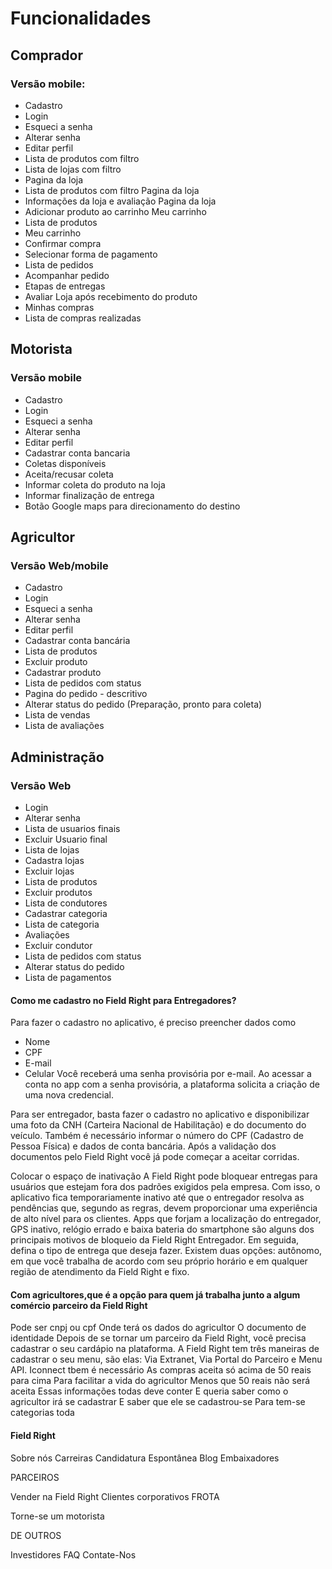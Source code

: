 # Funcionalidades

## Comprador
### Versão mobile:
* Cadastro
* Login
* Esqueci a senha
* Alterar senha
* Editar perfil
* Lista de produtos com filtro
* Lista de lojas com filtro
* Pagina da loja
* Lista de produtos com filtro Pagina da loja 
* Informações da loja e avaliação Pagina da loja 
* Adicionar produto ao carrinho Meu carrinho 
* Lista de produtos
* Meu carrinho 
* Confirmar compra
* Selecionar forma de pagamento 
* Lista de pedidos
* Acompanhar pedido 
* Etapas de entregas 
* Avaliar Loja após recebimento do produto 
* Minhas compras 
* Lista de compras realizadas

## Motorista
### Versão mobile 
* Cadastro
* Login
* Esqueci a senha
* Alterar senha
* Editar perfil
* Cadastrar conta bancaria
* Coletas disponíveis
* Aceita/recusar coleta
* Informar coleta do produto na loja
* Informar finalização de entrega
* Botão Google maps para direcionamento do destino

## Agricultor 
### Versão Web/mobile
* Cadastro
* Login
* Esqueci a senha
* Alterar senha
* Editar perfil
* Cadastrar conta bancária
* Lista de produtos
* Excluir produto
* Cadastrar produto
* Lista de pedidos com status
* Pagina do pedido - descritivo
* Alterar status do pedido (Preparação, pronto para coleta) 
* Lista de vendas
* Lista de avaliações

## Administração
### Versão Web
* Login
* Alterar senha
* Lista de usuarios finais
* Excluir Usuario final 
* Lista de lojas 
* Cadastra lojas 
* Excluir lojas
* Lista de produtos 
* Excluir produtos 
* Lista de condutores 
* Cadastrar categoria 
* Lista de categoria 
* Avaliações
* Excluir condutor
* Lista de pedidos com status 
* Alterar status do pedido 
* Lista de pagamentos

#### Como me cadastro no Field Right para Entregadores?

Para fazer o cadastro no aplicativo, é preciso preencher dados como 
- Nome
- CPF
- E-mail 
- Celular 
Você receberá uma senha provisória por e-mail. 
Ao acessar a conta no app com a senha provisória, a plataforma solicita a criação de uma nova credencial.

Para ser entregador, basta fazer o cadastro no aplicativo e disponibilizar uma foto da CNH (Carteira Nacional de Habilitação) e do documento do veículo. 
Também é necessário informar o número do CPF (Cadastro de Pessoa Física) e dados de conta bancária. 
Após a validação dos documentos pelo Field Right você já pode começar a aceitar corridas.

Colocar o espaço de inativação
A Field Right pode bloquear entregas para usuários que estejam fora dos padrões exigidos pela empresa. Com isso, o aplicativo fica temporariamente inativo 
até que o entregador resolva as pendências que, segundo as regras, devem proporcionar uma experiência de alto nível para os clientes. 
Apps que forjam a localização do entregador, GPS inativo, relógio errado e baixa bateria do smartphone são alguns dos principais motivos de bloqueio da 
Field Right Entregador.
Em seguida, defina o tipo de entrega que deseja fazer. Existem duas opções: autônomo, em que você trabalha de acordo com seu próprio horário e em qualquer 
região de atendimento da Field Right e fixo.

#### Com agricultores,que é a opção para quem já trabalha junto a algum comércio parceiro da Field Right
Pode ser cnpj ou cpf
Onde terá os dados do agricultor
O documento de identidade
Depois de se tornar um parceiro da Field Right, você precisa cadastrar o seu cardápio na plataforma. 
A Field Right tem três maneiras de cadastrar o seu menu, são elas: Via Extranet, Via Portal do Parceiro e Menu API.
Iconnect tbem é necessário
As compras aceita só acima de 50 reais para cima
Para facilitar a vida do agricultor
Menos que 50 reais não será aceita
Essas informações todas deve conter
E queria saber como o agricultor irá se cadastrar
E saber que ele se cadastrou-se
Para tem-se categorias toda

#### Field Right 

Sobre nós
Carreiras
Candidatura Espontânea
Blog
Embaixadores
 
PARCEIROS

Vender na Field Right 
Clientes corporativos
FROTA

Torne-se um motorista
 
DE OUTROS

Investidores
FAQ
Contate-Nos
